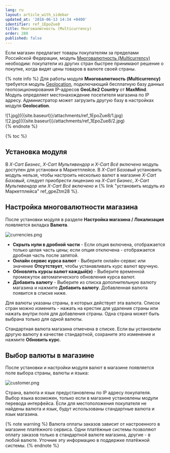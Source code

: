 ```yaml
---
lang: ru
layout: article_with_sidebar
updated_at: '2018-06-13 14:34 +0400'
identifier: ref_1EpoZue8
title: Многовалютность (Multicurrency)
order: 280
published: false
---
```

Если магазин предлагает товары покупателям за пределами Российской Федерации, модуль [Многовалютность (Multicurrency)](https://market.x-cart.com/addons/multicurrency-for-xcart5.html "Многовалютность (Multicurrency)") необходим: покупатели из других стран быстрее принимают решение о покупке, когда видят цены товаров в валюте своей страны.

{% note info %}
Для работы модуля **Многовалютность (Multicurrency)** требуется модуль [Geolocation](https://market.x-cart.com/addons/geolocation.html "Многовалютность (Multicurrency)"), подключающий бесплатную базу данных геопозиционирования IP-адресов **GeoLite2 Country** от **MaxMind**. Модуль определяет местонахождение посетителя магазина по IP адресу. Администратор может загрузить другую базу в настройках модуля **Geolocation**.

<div class="ui stackable two column grid">
  <div class="column" markdown="span">![1.jpg]({{site.baseurl}}/attachments/ref_1EpoZue8/1.jpg)
</div>
  <div class="column" markdown="span">![2.jpg]({{site.baseurl}}/attachments/ref_1EpoZue8/2.jpg)
</div>
</div>
{% endnote %}

{% toc %}

## Установка модуля

В _X-Cart Бизнес_, _X-Cart Мультивендор_ и _X-Cart Всё включено_ модуль доступен для установки в Маркетплейсе. В _X-Cart Базовый_ установить модуль нельзя, чтобы настроить несколько валют в магазине _X-Cart Базовый_, следует приобрести лицензию на _X-Cart Бизнес_, _X-Cart Мультивендор_ или _X-Cart Всё включено_ и {% link "установить модуль из Маркетплейса" ref_gpeZtm28 %}.


## Настройка многовалютности магазина

После установки модуля в разделе **Настройка магазина / Локализация** появляется вкладка **Валюта**.

![currencies.png]({{site.baseurl}}/attachments/ref_2tPJubPU/currencies.png)

* **Скрыть нули в дробной части**  - Если опция включена, отображается только целая часть цены; если опция отключена - отображается дробная часть после запятой.
* **Онлайн сервис курса валют** - Выберите онлайн-сервис или значение **Отсутствует**, чтобы устанавливать курс валют вручную.
* **Обновлять курсы валют каждый(е)** - Выберите временной промежуток автоматического обновления курса валют.
* **Добавить валюту** - Выберите из списка дополнительную валюту магазина и нажмите **Добавить валюту**. Добавленная валюта появится в списке ниже.

Для валюты указаны страны, в которых действует эта валюта. Список стран можно изменить - нажать на крестик для удаления страны или нажать внутри поля для добавления страны. Одна страна может быть выбрана только для одной валюты.

Стандартная валюта магазина отмечена в списке. Если вы установили другую валюту в качестве стандартной, сохраните это изменение и нажмите **Обновить курс**.

## Выбор валюты в магазине

После установки и настройки модуля валют в магазине появляется поле выбора страны, валюты и языка:

![customer.png]({{site.baseurl}}/attachments/ref_2tPJubPU/customer.png)

Страна, валюта и язык предустановлены по IP адресу покупателя. Выбор языка возможен, только если в магазине установлены модули перевода интерфейса. Если для местоположения покупателя не найдены валюта и язык, будут использованы стандартные валюта и язык магазина.

{% note warning %}
Валюта оплаты заказов зависит от настроенного в магазине платёжного сервиса. Одни платёжные системы позволяют оплату заказов только в стандартной валюте магазина, другие - в любой валюте. Уточние эту информацию в поддержке платёжной системы.
{% endnote %}
